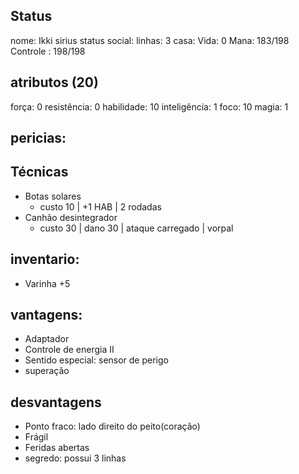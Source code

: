 ## Status
nome: Ikki sirius
status social:
linhas: 3
casa:
Vida: 0
Mana: 183/198
Controle : 198/198

## atributos (20)
força: 0
resistência: 0
habilidade: 10
inteligência: 1
foco: 10
magia: 1

## pericias:
## Técnicas
- Botas solares
	- custo 10 | +1 HAB | 2 rodadas
- Canhão desintegrador 
	- custo 30 | dano 30 | ataque carregado | vorpal

## inventario:
- Varinha +5

## vantagens:
- Adaptador
- Controle de energia II
- Sentido especial: sensor de perigo
- superação

## desvantagens
- Ponto fraco: lado direito do peito(coração)
- Frágil
- Feridas abertas
- segredo: possui 3 linhas